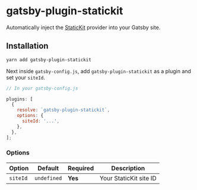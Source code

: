 # gatsby-plugin-statickit

Automatically inject the [StaticKit](https://statickit.com/docs/react) provider into your Gatsby site.

## Installation

```bash
yarn add gatsby-plugin-statickit
```

Next inside `gatsby-config.js`, add `gatsby-plugin-statickit` as a plugin and set your `siteId`.

```js
// In your gatsby-config.js

plugins: [
  {
    resolve: `gatsby-plugin-statickit`,
    options: {
      siteId: '...',
    },
  },
];
```

### Options

| Option   | Default     | Required | Description            |
| -------- | ----------- | -------- | ---------------------- |
| `siteId` | `undefined` | **Yes**  | Your StaticKit site ID |

